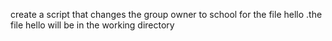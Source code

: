 create a script that changes the group owner to school for the file hello
.the file hello will be in the working directory
